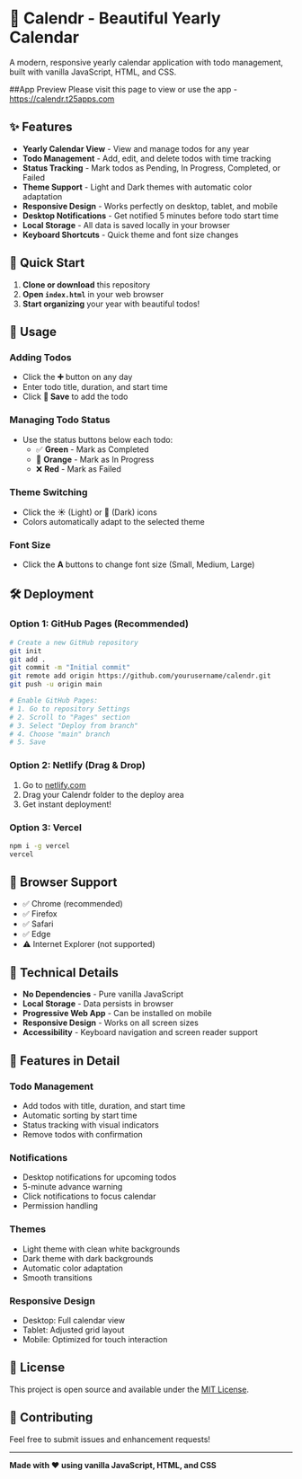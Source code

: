 # 📅 Calendr - Beautiful Yearly Calendar

A modern, responsive yearly calendar application with todo management, built with vanilla JavaScript, HTML, and CSS.

##App Preview
Please visit this page to view or use the app - https://calendr.t25apps.com


## ✨ Features

- **Yearly Calendar View** - View and manage todos for any year
- **Todo Management** - Add, edit, and delete todos with time tracking
- **Status Tracking** - Mark todos as Pending, In Progress, Completed, or Failed
- **Theme Support** - Light and Dark themes with automatic color adaptation
- **Responsive Design** - Works perfectly on desktop, tablet, and mobile
- **Desktop Notifications** - Get notified 5 minutes before todo start time
- **Local Storage** - All data is saved locally in your browser
- **Keyboard Shortcuts** - Quick theme and font size changes

## 🚀 Quick Start

1. **Clone or download** this repository
2. **Open `index.html`** in your web browser
3. **Start organizing** your year with beautiful todos!

## 🎨 Usage

### Adding Todos
- Click the **➕** button on any day
- Enter todo title, duration, and start time
- Click **💾 Save** to add the todo

### Managing Todo Status
- Use the status buttons below each todo:
  - ✅ **Green** - Mark as Completed
  - 🔄 **Orange** - Mark as In Progress  
  - ❌ **Red** - Mark as Failed

### Theme Switching
- Click the **☀️** (Light) or **🌙** (Dark) icons
- Colors automatically adapt to the selected theme

### Font Size
- Click the **A** buttons to change font size (Small, Medium, Large)

## 🛠️ Deployment

### Option 1: GitHub Pages (Recommended)
```bash
# Create a new GitHub repository
git init
git add .
git commit -m "Initial commit"
git remote add origin https://github.com/yourusername/calendr.git
git push -u origin main

# Enable GitHub Pages:
# 1. Go to repository Settings
# 2. Scroll to "Pages" section
# 3. Select "Deploy from branch"
# 4. Choose "main" branch
# 5. Save
```

### Option 2: Netlify (Drag & Drop)
1. Go to [netlify.com](https://netlify.com)
2. Drag your Calendr folder to the deploy area
3. Get instant deployment!

### Option 3: Vercel
```bash
npm i -g vercel
vercel
```

## 📱 Browser Support

- ✅ Chrome (recommended)
- ✅ Firefox
- ✅ Safari
- ✅ Edge
- ⚠️ Internet Explorer (not supported)

## 🔧 Technical Details

- **No Dependencies** - Pure vanilla JavaScript
- **Local Storage** - Data persists in browser
- **Progressive Web App** - Can be installed on mobile
- **Responsive Design** - Works on all screen sizes
- **Accessibility** - Keyboard navigation and screen reader support

## 🎯 Features in Detail

### Todo Management
- Add todos with title, duration, and start time
- Automatic sorting by start time
- Status tracking with visual indicators
- Remove todos with confirmation

### Notifications
- Desktop notifications for upcoming todos
- 5-minute advance warning
- Click notifications to focus calendar
- Permission handling

### Themes
- Light theme with clean white backgrounds
- Dark theme with dark backgrounds
- Automatic color adaptation
- Smooth transitions

### Responsive Design
- Desktop: Full calendar view
- Tablet: Adjusted grid layout
- Mobile: Optimized for touch interaction

## 📄 License

This project is open source and available under the [MIT License](LICENSE).

## 🤝 Contributing

Feel free to submit issues and enhancement requests!

---

**Made with ❤️ using vanilla JavaScript, HTML, and CSS** 
